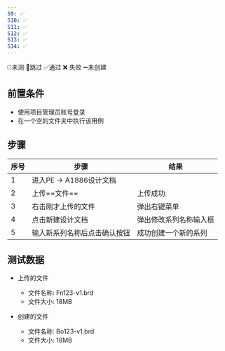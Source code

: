 ```yaml
---
S9: ✅
S10: ✅
S11: ✅
S12: ✅
S13: ✅
S14: ✅
---
```

◻️未测    🚫跳过     ✅通过    ❌ 失败    ➖未创建

## 前置条件

- 使用项目管理员账号登录
- 在一个空的文件夹中执行该用例

## 步骤

| 序号  | 步骤                | 结果          |
| --- | ----------------- | ----------- |
| 1   | 进入PE -> A1886设计文档 |             |
| 2   | 上传==文件==          | 上传成功        |
| 3   | 右击刚才上传的文件         | 弹出右键菜单      |
| 4   | 点击新建设计文档          | 弹出修改系列名称输入框 |
| 5   | 输入新系列名称后点击确认按钮    | 成功创建一个新的系列  |

## 测试数据

- 上传的文件
	- 文件名称: Fn123-v1.brd
	- 文件大小: 18MB

- 创建的文件
	- 文件名称: Bo123-v1.brd
	- 文件大小: 18MB
